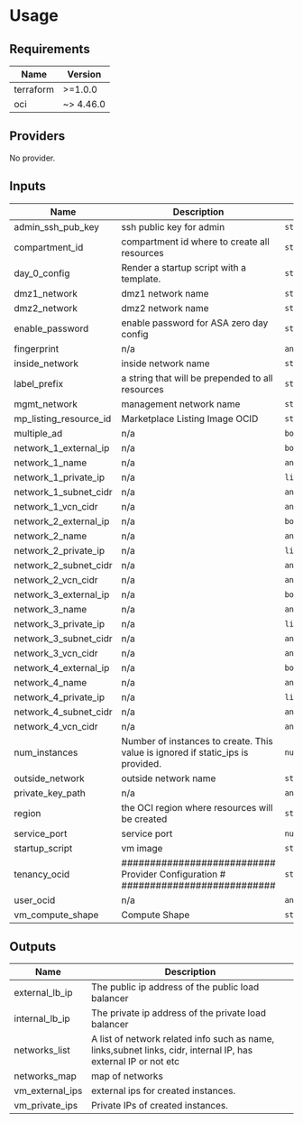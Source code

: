 # Usage
<!--- BEGIN_TF_DOCS --->
## Requirements

| Name | Version |
|------|---------|
| terraform | >=1.0.0 |
| oci | ~> 4.46.0 |

## Providers

No provider.

## Inputs

| Name | Description | Type | Default | Required |
|------|-------------|------|---------|:--------:|
| admin\_ssh\_pub\_key | ssh public key for admin | `string` | n/a | yes |
| compartment\_id | compartment id where to create all resources | `string` | n/a | yes |
| day\_0\_config | Render a startup script with a template. | `string` | `""` | no |
| dmz1\_network | dmz1 network name | `string` | `""` | no |
| dmz2\_network | dmz2 network name | `string` | `""` | no |
| enable\_password | enable password for ASA zero day config | `string` | n/a | yes |
| fingerprint | n/a | `any` | n/a | yes |
| inside\_network | inside network name | `string` | `"vpc-inside"` | no |
| label\_prefix | a string that will be prepended to all resources | `string` | `"none"` | no |
| mgmt\_network | management network name | `string` | `""` | no |
| mp\_listing\_resource\_id | Marketplace Listing Image OCID | `string` | `"ocid1.image.oc1..aaaaaaaapbmcovv6mtuhpllezyzcpew2jysqnnqj6maij53qefxm3ugjuhcq"` | no |
| multiple\_ad | n/a | `bool` | `false` | no |
| network\_1\_external\_ip | n/a | `bool` | `false` | no |
| network\_1\_name | n/a | `any` | n/a | yes |
| network\_1\_private\_ip | n/a | `list(string)` | n/a | yes |
| network\_1\_subnet\_cidr | n/a | `any` | n/a | yes |
| network\_1\_vcn\_cidr | n/a | `any` | n/a | yes |
| network\_2\_external\_ip | n/a | `bool` | `false` | no |
| network\_2\_name | n/a | `any` | n/a | yes |
| network\_2\_private\_ip | n/a | `list(string)` | n/a | yes |
| network\_2\_subnet\_cidr | n/a | `any` | n/a | yes |
| network\_2\_vcn\_cidr | n/a | `any` | n/a | yes |
| network\_3\_external\_ip | n/a | `bool` | `false` | no |
| network\_3\_name | n/a | `any` | n/a | yes |
| network\_3\_private\_ip | n/a | `list(string)` | n/a | yes |
| network\_3\_subnet\_cidr | n/a | `any` | n/a | yes |
| network\_3\_vcn\_cidr | n/a | `any` | n/a | yes |
| network\_4\_external\_ip | n/a | `bool` | `false` | no |
| network\_4\_name | n/a | `any` | n/a | yes |
| network\_4\_private\_ip | n/a | `list(string)` | n/a | yes |
| network\_4\_subnet\_cidr | n/a | `any` | n/a | yes |
| network\_4\_vcn\_cidr | n/a | `any` | n/a | yes |
| num\_instances | Number of instances to create. This value is ignored if static\_ips is provided. | `number` | `1` | no |
| outside\_network | outside network name | `string` | `""` | no |
| private\_key\_path | n/a | `any` | n/a | yes |
| region | the OCI region where resources will be created | `string` | n/a | yes |
| service\_port | service port | `number` | `80` | no |
| startup\_script | vm image | `string` | `""` | no |
| tenancy\_ocid | ########################### Provider Configuration  # ########################### | `string` | n/a | yes |
| user\_ocid | n/a | `any` | n/a | yes |
| vm\_compute\_shape | Compute Shape | `string` | `"VM.Standard2.4"` | no |

## Outputs

| Name | Description |
|------|-------------|
| external\_lb\_ip | The public ip address of the public load balancer |
| internal\_lb\_ip | The private  ip address of the private load balancer |
| networks\_list | A list of network related info such as name, links,subnet links, cidr, internal IP, has external IP or not etc |
| networks\_map | map of networks |
| vm\_external\_ips | external ips for created instances. |
| vm\_private\_ips | Private IPs of created instances. |

<!--- END_TF_DOCS --->

